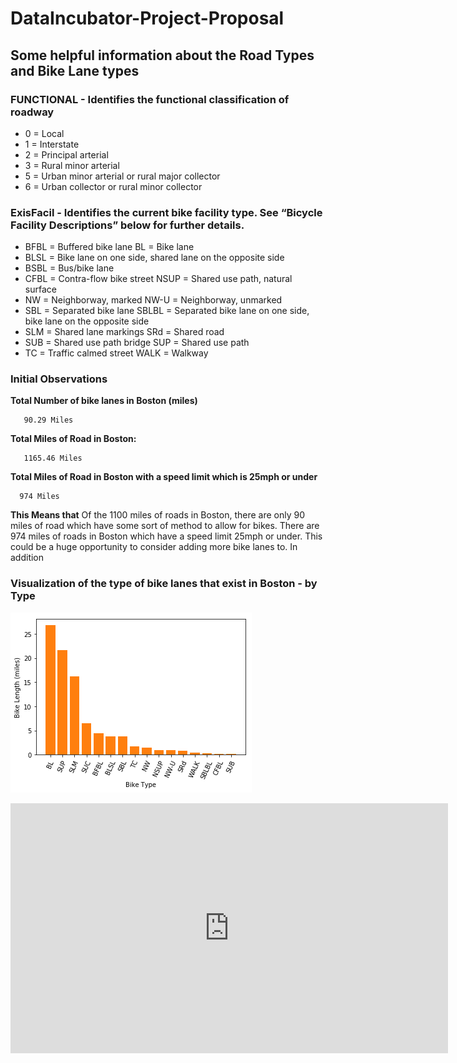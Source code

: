 # DataIncubator-Project-Proposal

## Some helpful information about the Road Types and Bike Lane types

### FUNCTIONAL - Identifies the functional classification of roadway
  * 0 = Local
  * 1 = Interstate
  * 2 = Principal arterial
  * 3 = Rural minor arterial
  * 5 = Urban minor arterial or rural major collector
  * 6 = Urban collector or rural minor collector


### ExisFacil - Identifies the current bike facility type. See “Bicycle Facility Descriptions” below for further details.

* BFBL = Buffered bike lane BL = Bike lane
* BLSL = Bike lane on one side, shared lane on the opposite side
* BSBL = Bus/bike lane
* CFBL = Contra-flow bike street NSUP = Shared use path, natural surface
* NW = Neighborway, marked NW-U = Neighborway, unmarked
* SBL = Separated bike lane SBLBL = Separated bike lane on one side, bike lane on the opposite side
* SLM = Shared lane markings SRd = Shared road
* SUB = Shared use path bridge SUP = Shared use path
* TC = Traffic calmed street WALK = Walkway


### Initial Observations

<b>Total Number of bike lanes in Boston (miles) </b>

       90.29 Miles
       
<b>Total Miles of Road in Boston:</b>

       1165.46 Miles
 
<b> Total Miles of Road in Boston with a speed limit which is 25mph or under </b>

      974 Miles

**This Means that** Of the 1100 miles of roads in Boston, there are only 90 miles of road which have some sort of method to allow for bikes. There are 974 miles of roads in Boston which have a speed limit 25mph or under.  This could be a huge opportunity to consider adding more bike lanes to.  In addition
   

<h3>Visualization of the type of bike lanes that exist in Boston - by Type</h3>

![](BikeLength_by_Type.png)


<iframe width="700" height="400" src="https://data.boston.gov/dataset/existing-bike-network/resource/3aca0e96-c445-45b8-a4c6-f0c895db2383/view/48795bac-e578-4f89-94f0-f150bc8913b7" frameBorder="0"></iframe>
